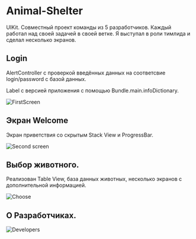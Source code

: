 # Animal-Shelter

UIKit. Совместный проект команды из 5 разработчиков. Каждый работал над своей задачей в своей ветке. Я выступал в роли тимлида и cделал несколько экранов.

## Login
AlertController с проверкой введённых данных на соответсвие login/password c базой данных. 

Label с версией приложения с помощью Bundle.main.infoDictionary.

![FirstScreen](https://user-images.githubusercontent.com/107308461/219015577-e1388e7e-21de-424b-b51b-0db3c80cab5c.gif)

## Экран Welcome
Экран приветствия со скрытым Stack View и ProgressBar. 

![Second screen](https://user-images.githubusercontent.com/107308461/219004634-0c000edf-cc21-46ff-a1ed-680c573617de.gif)

## Выбор животного. 
Реализован Table View, база данных животных, несколько экранов с дополнительной информацией.  

![Choose](https://user-images.githubusercontent.com/107308461/219018714-315b8c5d-fdf2-4262-9401-872564c59c2a.gif)

## О Разработчиках. 
![Developers](https://user-images.githubusercontent.com/107308461/219019158-fb72d191-510a-4e47-8902-fb822f2742d6.gif)

